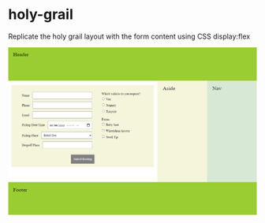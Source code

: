 # holy-grail
 Replicate the holy grail layout with the form content using CSS display:flex

![example](example.png)
